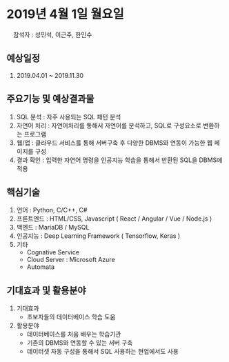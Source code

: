 # 2019년 4월 1일 월요일
&nbsp;  &nbsp;  참석자 : 성민석, 이근주, 한인수

## 예상일정
 1. 2019.04.01 ~ 2019.11.30
 
## 주요기능 및 예상결과물
 1. SQL 분석 : 자주 사용되는 SQL 패턴 분석
 2. 자연어 처리 : 자연어처리를 통해서 자연어를 분석하고, SQL로 구성요소로 변환하는 프로그램
 3. 웹/앱 : 클라우드 서비스를 통해 서버구축 후 다양한 DBMS와 연동이 가능한 웹 페이지를 구성
 4. 결과 확인 : 입력한 자연어 명령을 인공지능 학습을 통해서 반환된 SQL을 DBMS에 적용

## 핵심기술
 1. 언어 : Python, C/C++, C#
 2. 프론트엔드  : HTML/CSS, Javascript ( React / Angular / Vue / Node.js )
 3. 백엔드 : MariaDB / MySQL
 4. 인공지능  : Deep Learning Framework ( Tensorflow, Keras )
 5. 기타 
    - Cognative Service  
    - Cloud Server : Microsoft Azure  
    - Automata

## 기대효과 및 활용분야
 1. 기대효과 
    - 초보자들의 데이터베이스 학습 도움 
 2. 활용분야
    - 데이터베이스를 처음 배우는 학습기관 
    - 기존의 DBMS와 연동할 수 있는 서버 구축 
    - 데이터셋 자동 구성을 통해서 SQL 사용하는 현업에서도 사용
